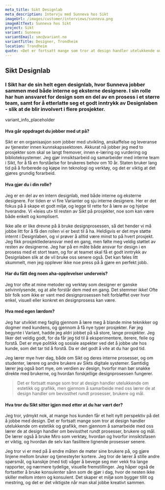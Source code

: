 ```yaml
---
meta_title: Sikt Designlab
meta_description: Intervju med Sunneva hos Sikt
imageUrl: /images/customer/interviews/sunneva.png
imageAltText: Sunneva hos Sikt
project: Sikt
variant: Sunneva
variantEmail: smc@variant.no
variantTitle: Designer, Trondheim
location: Trondheim
quote: «Det er fortsatt mange som tror at design handler utelukkende om estetikk og grafikk, men gjennom å samarbeide med oss lærer de at design handler om bevissthet rundt prosesser, brukere og mål.»
---
```


## Sikt Designlab

### I Sikt har de sin helt egen designlab, hvor Sunneva jobber sammen med både interne og eksterne designere. I sin rolle har hun ansvaret for design som en del av en prosess i et større team, samt for å etterlatte seg et godt inntrykk av Designlaben - slik at de blir involvert i flere prosjekter.

variant_info_placeholder

#### Hva går oppdraget du jobber med ut på?

Sikt er en organisasjon som jobber med utvikling, anskaffelse og leveranse av tjenester innen kunnskapssektoren. Akkurat nå jobber jeg med to prosjekter som skal se langt fremover, innen e-læring og vurdering og biblioteksystemer. Jeg gjør innsiktsarbeid og samarbeider med interne team i Sikt, for å få en forståelse for brukeres behov om 10 år. Staten bruker lang tid på å forberede og kjøpe inn teknologi og verktøy, og det er viktig at det gjøres grundig forarbeid.

#### Hva gjør du i din rolle?

Jeg er en del av en intern designlab, med både interne og eksterne designere. For tiden er vi fire Varianter og sju interne designere. Her er det fokus på å skape et godt miljø, og legge til rette for å lære av og hjelpe hverandre. Vi «leies ut» til resten av Sikt på prosjekter, noe som kan være både enkelt og komplisert.

Ikke alle er like drevne på å bruke designprosessen, så det hender vi må jobbe litt for å få den rollen vi er best til å ha. Heldigvis er det mye støtte internt i Designlaben, og vi prøver å alltid være minst to på hvert prosjekt. Jeg fikk prosjektlederansvar med en gang, men følte meg veldig støttet av resten av designerne. Jeg har på en måte både ansvar for design i en prosess med et stort team, og for at teamet skal få et godt inntrykk av Designlaben slik at de vil bruke oss senere også. Det kan føles litt skummelt, men jeg opplever ikke noe press på å gjøre en perfekt jobb.

#### Har du fått deg noen aha-opplevelser underveis?

Jeg tror ofte at mine metoder og verktøy som designer er ganske selvinnlysende, og at alle forstår dem med en gang. Det stemmer ikke! Ofte blir folk som ikke er vant med designprosessen helt forbløffet over hvor enkel, visuell eller konkret en designprosess kan være.

#### Hva med egen lærdom?

Jeg har utviklet meg faglig gjennom å lære meg å blande mine teknikker og dogmer med kundens, og gjennom å få nye typer prosjekter. Før jeg begynte i Variant, hadde jeg aldri jobbet på så store, lange prosjekter. Jeg liker det veldig godt, for da får jeg tid til å eksperimentere, iterere, feile og forstå. Det er mye politikk og sosiale aspekter ved det å jobbe ute hos kunde, som det tar tid å forstå. Da er det godt å vite at du har god tid.

Jeg lærer mye hver dag, både om Sikt og deres interne prosesser, og om studenter, lærere og andre brukere av Sikts digitale systemer. Samtidig lærer jeg også bort mye, om verdien av design, hvorfor man bør snakke direkte med brukerne, og hvordan forskjellige designprosessen fungerer.

<blockquote class="center">
Det er fortsatt mange som tror at design handler utelukkende om estetikk og grafikk, men gjennom å samarbeide med oss lærer de at design handler om bevissthet rundt prosesser, brukere og mål.
</blockquote>

#### Hva tror du Sikt sitter igjen med etter at du har vært der?

Jeg tror, ydmykt nok, at mange hos kunden får et helt nytt perspektiv på det å jobbe med design. Det er fortsatt mange som tror at design handler utelukkende om estetikk og grafikk, men gjennom å samarbeide med oss lærer de at design handler om bevissthet rundt prosesser, brukere og mål. De lærer også å bruke Miro som verktøy, hvordan og hvorfor innsiktsfasen er viktig, og hvordan de selv kan fasilitere lignende prosesser senere.

Jeg tror vi er med på å endre måten de møter sine brukere på, og gjøre linjene mellom bruker og tjenesteyter kortere. Jeg tror de lærer å stille andre spørsmål, og kanskje (med tid) våger å bevege seg mer vekk fra lange rapporter, og nærmere tydelige, visuelle fremstillinger. Jeg håper også de fortsetter å bruke konsulenter sånn som de gjør i dag, hvor de nesten ikke skiller mellom intern og konsulent. Det skaper et miljø som bygger tillit og mestring, og det er det viktigste når man skal jobbe kreativt sammen.
